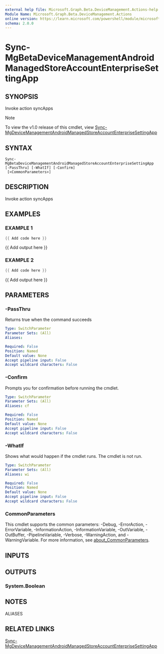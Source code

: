```yaml
---
external help file: Microsoft.Graph.Beta.DeviceManagement.Actions-help.xml
Module Name: Microsoft.Graph.Beta.DeviceManagement.Actions
online version: https://learn.microsoft.com/powershell/module/microsoft.graph.beta.devicemanagement.actions/sync-mgbetadevicemanagementandroidmanagedstoreaccountenterprisesettingapp
schema: 2.0.0
---
```


# Sync-MgBetaDeviceManagementAndroidManagedStoreAccountEnterpriseSettingApp

## SYNOPSIS
Invoke action syncApps

> [!NOTE]
> To view the v1.0 release of this cmdlet, view [Sync-MgDeviceManagementAndroidManagedStoreAccountEnterpriseSettingApp](/powershell/module/Microsoft.Graph.DeviceManagement.Actions/Sync-MgDeviceManagementAndroidManagedStoreAccountEnterpriseSettingApp?view=graph-powershell-v1.0)

## SYNTAX

```
Sync-MgBetaDeviceManagementAndroidManagedStoreAccountEnterpriseSettingApp [-PassThru] [-WhatIf] [-Confirm]
 [<CommonParameters>]
```

## DESCRIPTION
Invoke action syncApps

## EXAMPLES

### EXAMPLE 1
```powershell
{{ Add code here }}
```

{{ Add output here }}

### EXAMPLE 2
```powershell
{{ Add code here }}
```

{{ Add output here }}

## PARAMETERS

### -PassThru
Returns true when the command succeeds

```yaml
Type: SwitchParameter
Parameter Sets: (All)
Aliases:

Required: False
Position: Named
Default value: None
Accept pipeline input: False
Accept wildcard characters: False
```

### -Confirm
Prompts you for confirmation before running the cmdlet.

```yaml
Type: SwitchParameter
Parameter Sets: (All)
Aliases: cf

Required: False
Position: Named
Default value: None
Accept pipeline input: False
Accept wildcard characters: False
```

### -WhatIf
Shows what would happen if the cmdlet runs.
The cmdlet is not run.

```yaml
Type: SwitchParameter
Parameter Sets: (All)
Aliases: wi

Required: False
Position: Named
Default value: None
Accept pipeline input: False
Accept wildcard characters: False
```

### CommonParameters
This cmdlet supports the common parameters: -Debug, -ErrorAction, -ErrorVariable, -InformationAction, -InformationVariable, -OutVariable, -OutBuffer, -PipelineVariable, -Verbose, -WarningAction, and -WarningVariable. For more information, see [about_CommonParameters](http://go.microsoft.com/fwlink/?LinkID=113216).

## INPUTS

## OUTPUTS

### System.Boolean
## NOTES

ALIASES

## RELATED LINKS
[Sync-MgDeviceManagementAndroidManagedStoreAccountEnterpriseSettingApp](/powershell/module/Microsoft.Graph.DeviceManagement.Actions/Sync-MgDeviceManagementAndroidManagedStoreAccountEnterpriseSettingApp?view=graph-powershell-v1.0)
